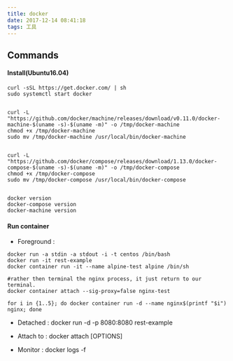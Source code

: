 ```yaml
---
title: docker
date: 2017-12-14 08:41:18
tags: 工具
---
```


## Commands

#### Install(Ubuntu16.04) 

```
curl -sSL https://get.docker.com/ | sh
sudo systemctl start docker


curl -L "https://github.com/docker/machine/releases/download/v0.11.0/docker-machine-$(uname -s)-$(uname -m)" -o /tmp/docker-machine
chmod +x /tmp/docker-machine
sudo mv /tmp/docker-machine /usr/local/bin/docker-machine


curl -L "https://github.com/docker/compose/releases/download/1.13.0/docker-compose-$(uname -s)-$(uname -m)" -o /tmp/docker-compose
chmod +x /tmp/docker-compose
sudo mv /tmp/docker-compose /usr/local/bin/docker-compose


docker version
docker-compose version
docker-machine version

```

#### Run container 

+ Foreground :  
```
docker run -a stdin -a stdout -i -t centos /bin/bash
docker run -it rest-example
docker container run -it --name alpine-test alpine /bin/sh

#rather then terminal the nginx process, it just return to our terminal.
docker container attach --sig-proxy=false nginx-test

for i in {1..5}; do docker container run -d --name nginx$(printf "$i") nginx; done
```

+ Detached : docker run -d -p 8080:8080 rest-example

+ Attach to : docker attach [OPTIONS] <container ID or name>

+ Monitor : docker logs -f <container ID or name>

